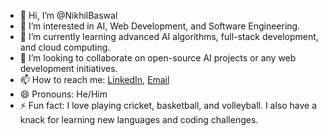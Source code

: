 - 👋 Hi, I’m @NikhilBaswal
- 👀 I’m interested in AI, Web Development, and Software Engineering.
- 🌱 I’m currently learning advanced AI algorithms, full-stack development, and cloud computing.
- 💞️ I’m looking to collaborate on open-source AI projects or any web development initiatives.
- 📫 How to reach me: [LinkedIn](https://www.linkedin.com/in/nikhil-baswal-5bb835315/), [Email](nikhilbaswal7127@gmail.com)
- 😄 Pronouns: He/Him
- ⚡ Fun fact: I love playing cricket, basketball, and volleyball. I also have a knack for learning new languages and coding challenges.

<!---
NikhilBaswal/NikhilBaswal is a ✨ special ✨ repository because its `README.md` (this file) appears on your GitHub profile.
You can click the Preview link to take a look at your changes.
--->
